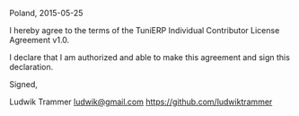 Poland, 2015-05-25

I hereby agree to the terms of the TuniERP Individual Contributor License
Agreement v1.0.

I declare that I am authorized and able to make this agreement and sign this
declaration.

Signed,

Ludwik Trammer ludwik@gmail.com https://github.com/ludwiktrammer
